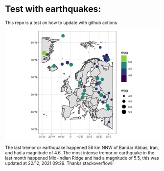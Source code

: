 <!-- README.md is generated from README.Rmd. Please edit that file -->

Test with earthquakes:
======================

This repo is a test on how to update with github actions

![](man/figures/README-unnamed-chunk-2-1.png)

The last tremor or earthquake happened 56 km NNW of Bandar Abbas, Iran,
and had a magnitude of 4.6. The most intense tremor or earthquake in the
last month happened Mid-Indian Ridge and had a magnitude of 5.5, this
was updated at 22/12, 2021 09:29. Thanks stackoverflow!!
